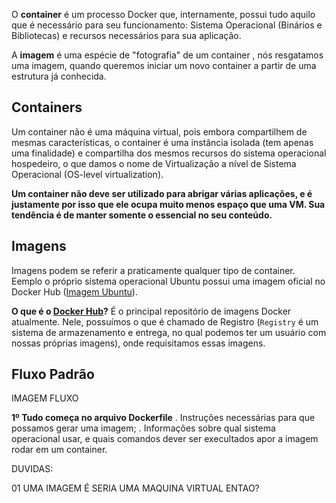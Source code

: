 O **container** é um processo Docker que, internamente, possui tudo aquilo que é necessário para seu funcionamento: Sistema Operacional (Binários e Bibliotecas) e recursos necessários para sua aplicação.

A **imagem** é uma espécie de "fotografia" de um container , nós resgatamos uma imagem, quando queremos iniciar um novo container a partir de uma estrutura já conhecida.


## Containers

Um container não é uma máquina virtual, pois embora compartilhem de mesmas características, o container é uma instância isolada (tem apenas uma finalidade) e compartilha dos mesmos recursos do sistema operacional hospedeiro, o que damos o nome de Virtualização a nível de Sistema Operacional (OS-level virtualization).

**Um container não deve ser utilizado para abrigar várias aplicações, e é justamente por isso que ele ocupa muito menos espaço que uma VM. Sua tendência é de manter somente o essencial no seu conteúdo.**

## Imagens

Imagens podem se referir a praticamente qualquer tipo de container.
Eemplo o próprio sistema operacional Ubuntu possui uma imagem oficial no Docker Hub ([Imagem Ubuntu](https://hub.docker.com/_/ubuntu)). 

**O que é o [Docker Hub](https://hub.docker.com/)?** É o principal repositório de imagens Docker atualmente. Nele, possuímos o que é chamado de Registro (`Registry` é um sistema de armazenamento e entrega, no qual podemos ter um usuário com nossas próprias imagens), onde requisitamos essas imagens.

## Fluxo Padrão

IMAGEM FLUXO

**1º Tudo começa no arquivo Dockerfile**
	. Instruções necessárias para que possamos gerar uma imagem;
	. Informações sobre qual sistema operacional usar, e quais comandos dever ser execultados apor a imagem rodar em um container.





DUVIDAS:

01 UMA IMAGEM É SERIA UMA MAQUINA VIRTUAL ENTAO?
